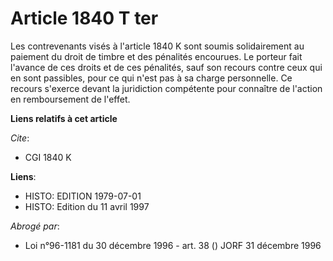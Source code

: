 # Article 1840 T ter

Les contrevenants visés à l'article 1840 K sont soumis solidairement au paiement du droit de timbre et des pénalités
encourues. Le porteur fait l'avance de ces droits et de ces pénalités, sauf son recours contre ceux qui en sont passibles,
pour ce qui n'est pas à sa charge personnelle. Ce recours s'exerce devant la juridiction compétente pour connaître de
l'action en remboursement de l'effet.

**Liens relatifs à cet article**

_Cite_:

  - CGI 1840 K

**Liens**:

  - HISTO: EDITION 1979-07-01
  - HISTO: Edition du 11 avril 1997

_Abrogé par_:

  - Loi n°96-1181 du 30 décembre 1996 - art. 38 () JORF 31 décembre 1996
